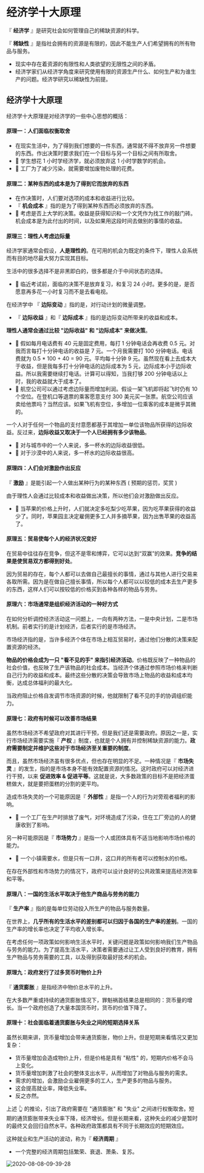 # 经济学十大原理

『 **经济学** 』是研究社会如何管理自己的稀缺资源的科学。

『 **稀缺性** 』是指社会拥有的资源是有限的，因此不能生产人们希望拥有的所有物品与服务。

- 现实中存在着资源的有限性和人类欲望的无限性之间的矛盾。
- 经济学家们从经济学角度来研究使用有限的资源生产什么、如何生产和为谁生产的问题。经济学研究以稀缺性为前提。

## 经济学十大原理

经济学十大原理是对经济学的一些中心思想的概括：

#### 原理一：人们面临权衡取舍

- 在现实生活中，为了得到我们想要的一件东西，通常就不得不放弃另一件想要的东西。作出决策时要求我们在一个目标与另一个目标之间有所取舍。
- 🌰 学生想花 1 小时学经济学，就必须放弃这 1 小时学数学的机会。
- 🌰 工厂为了减少污染，就需要增加废物处理的花费。

#### 原理二：某种东西的成本是为了得到它而放弃的东西

- 在作决策时，人们要对选项的成本和收益进行比较。
- 『 **机会成本** 』指的是为了得到某种东西而必须放弃的东西。
- 🌰 考虑是否上大学的决策。收益是获得知识和一个文凭作为找工作的敲门砖。机会成本是为此付出的时间，以及如果用这段时间去做别的事情的收益。

#### 原理三：理性人考虑边际量

经济学家通常会假设，**人是理性的**。在可用的机会为既定的条件下，理性人会系统而有目的地尽最大努力实现其目标。

生活中的很多选择不是非黑即白的，很多都是介于中间状态的选择。

- 🌰 临近考试前，面临的决策不是放弃复习，和复习 24 小时。更多的是，是否愿意再多花一小时复习而不是去看电视。

在经济学中 『 **边际变动** 』指的是，对行动计划的微量调整。

- 『 **边际收益** 』和『 **边际成本** 』指的是边际变动所带来的收益和成本。

**理性人通常会通过比较 "边际收益" 和 "边际成本" 来做决策**。

- 🌰 假如每月电话费有 40 元是固定费用，每打 1 分钟电话会再收费 0.5 元。对我而言每打十分钟电话的收益是 7 元。一个月我需要打 100 分钟电话。电话费就为 0.5 \* 100 + 40 = 90 元。平均每十分钟 9 元。虽然现在看上去成本大于收益，但是我每多打十分钟电话的边际成本为 5 元，边际成本小于边际收益。所以我需要继续打电话。计算可以得知，当我打够 200 分钟电话以上时，我的收益就大于成本了。
- 🌰 航空公司可以通过考虑边际量而增加利润。假设一架飞机即将起飞时仍有 10 个空位。在登机口等退票的乘客愿意支付 300 美元买一张票。航空公司应该卖给他票吗？当然应该。如果飞机有空位，多增加一位乘客的成本是微乎其微的。

一个人对于任何一个物品的支付意愿都基于其增加一单位该物品所获得的边际收益。反过来，**边际收益又取决于一个人已经拥有多少该物品**。

- 🌰 对与城市中的一个人来说，多一杯水的边际收益很低。
- 🌰 对于沙漠中的人来说，多一杯水的边际收益很高。

#### 原理四：人们会对激励作出反应

『 **激励** 』是能引起一个人做出某种行为的某种东西 ( 预期的惩罚，奖赏 )

由于理性人会通过比较成本和收益做出决策，所以他们会对激励做出反应。

- 🌰 当苹果的价格上升时，人们就决定多吃梨少吃苹果，因为吃苹果获得的收益少了。同时，苹果园主决定雇佣更多工人并多摘苹果，因为出售苹果的收益高了。

#### 原理五：贸易使每个人的经济状况变好

在贸易中往往存在竞争，但这不是零和博弈，它可以达到“双赢”的效果。**竞争的结果是使贸易双方都得到好处**。

因为贸易的存在，每个人都可以去做自己最擅长的事情，通过与其他人进行交易来各取所需。因为是在做自己擅长事情，所以每个人都可以以较低的成本去生产更多的东西，这样人们可以按较低的价格买到各种各样的物品与劳务。

#### 原理六：市场通常是组织经济活动的一种好方式

在如何分析调控经济活动这一问题上，一向有两种方法，一是中央计划，二是市场机制。前者实行的是计划经济，后者实行的是市场经济。

市场经济指的是，当许多经济个体在市场上相互贸易时，通过他们分散的决策来配置资源的经济。

**物品的价格会成为一只 "看不见的手" 来指引经济活动**。价格既反映了一种物品的社会价值，也反映了生产该物品的社会成本。当经济个体通过参照市场价格来判断自己行为的收益和成本。最终这些分散的决策会导致市场上物品的收益和成本均衡，达成总体福利的最大化。

当政府阻止价格自发调节市场资源的时候，他就限制了看不见的手的协调组织能力。

#### 原理七：政府有时候可以改善市场结果

虽然市场经济不希望政府对其进行干预，但是我们还是需要政府。原因之一是，实行市场经济需要实施『 **产权** 』制度，也就是个人拥有并控制稀缺资源的能力。**政府需要制定并维护这些对于市场经济至关重要的制度**。

而且，虽然市场经济虽有很多优点，但也存在明显的不足。一种情况是『 **市场失灵** 』的发生，指的是市场本身不能有效配置资源的情况。这时政府可以对经济进行干预，以来 **促进效率 & 促进平等**。这就是说，大多数政策的目标不是把经济蛋糕做大，就是要把蛋糕的分割的更平均。

造成市场失灵的一个可能原因是『 **外部性** 』是指一个人的行为对旁观者福利的影响。

- 🌰 一个工厂在生产时排放了废气，对环境造成了污染，住在工厂旁边的人的健康收到了影响。

另一种可能原因是『 **市场势力** 』是指一个人或团体具有不适当地影响市场价格的能力。

- 🌰 一个小镇需要水，但是只有一口井，这口井的所有者可以控制水的价格。

在存在外部性和市场势力的情况下，政府可以设计良好的公共政策来提高经济效率和平等。

#### 原理八：一国的生活水平取决于他生产商品与劳务的能力

『 **生产率** 』指的是每单位劳动投入所生产的物品与服务数量。

在世界上，**几乎所有的生活水平的差别都可以归因于各国的生产率的差别**。一国的生产率的增长率也决定了平均收入增长率。

在考虑任何一项政策如何影响生活水平时，关键问题是政策如何影响我们生产物品与劳务的能力。为了提高生活水平，决策者需要通过让工人受到良好的教育，拥有生产物品与劳务需要的工具，以及得到获取最好技术的机会。

#### 原理九：政府发行了过多货币时物价上升

『 **通货膨胀** 』是指经济中物价总水平的上升。

在大多数严重或持续的通货膨胀情况下，罪魁祸首结果总是相同的：货币量的增长。当一个政府创造了大量本国货币时，货币的价值下降了。

#### 原理十：社会面临着通货膨胀与失业之间的短期选择关系

虽然长期来讲，货币量增加会带来通货膨胀，物价上升。但是短期来看情况又更加复杂：

- 货币量增加会造成物价上升，但是价格是具有 "粘性" 的，短期内价格不会马上变化。
- 货币量增加刺激了社会的整体支出水平，从而增加了对物品与服务的需求。
- 需求的增加，会激励企业雇佣更多的工人，生产更多的物品与服务。
- 这会提高就业率，降低失业率。
- 反之亦然。

上述 👆 的推论，引出了政府需要在 "通货膨胀" 和 "失业" 之间进行权衡取舍。短期的通货膨胀带来失业率下降，经济增长。但是长期来看，这种失业的减少是暂时的最终又会回归自然水平。各种政府政策都具有不同于长期效应的短期效应。

这种就业和生产活动的波动，称为『 **经济周期** 』

- 一个完整的经济周期包括繁荣、衰退、萧条、复苏。

![2020-08-08-09-39-28](https://garrik-default-imgs.oss-accelerate.aliyuncs.com/imgs/2020-08-08-09-39-28.png)
